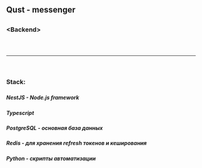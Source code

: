 <h2>Qust - messenger<h2>

<h3>&lt;Backend&gt;<h3>

<br><hr><br>

<h3>Stack:<h3>
<h5>NestJS - Node.js framework<h5>
<h5>Typescript<h5>
<h5>PostgreSQL - основная база данных<h5>
<h5>Redis - для хранения refresh токенов и кеширования<h5>
<h5>Python - скрипты автоматизации<h5>
